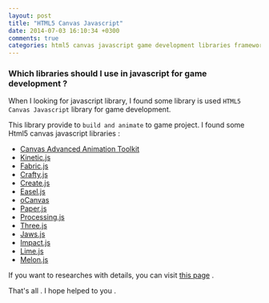 ```yaml
---
layout: post
title: "HTML5 Canvas Javascript"
date: 2014-07-03 16:10:34 +0300
comments: true
categories: html5 canvas javascript game development libraries frameworks en
---
```


### Which libraries should I use in javascript for game development ?

When I looking for javascript library, I found some library is used `HTML5 Canvas Javascript` library
for game development.

<!-- more -->

This library provide to `build and animate` to game project. I found some Html5 canvas javascript libraries :

* [Canvas Advanced Animation Toolkit](http://hyperandroid.github.io/CAAT/)
* [Kinetic.js](http://kineticjs.com/)
* [Fabric.js](http://fabricjs.com/)
* [Crafty.js](http://craftyjs.com/)
* [Create.js](http://www.createjs.com/)
* [Easel.js](http://www.createjs.com/#!/EaselJS)
* [oCanvas](http://ocanvas.org/)
* [Paper.js](http://paperjs.org/)
* [Processing.js](http://processingjs.org/)
* [Three.js](http://threejs.org/)
* [Jaws.js](http://jawsjs.com/)
* [Impact.js](http://impactjs.com/)
* [Lime.js](http://www.limejs.com/)
* [Melon.js](http://melonjs.org/)

If you want to researches with details, you can visit [this page](http://lab2023.com/html5_canvas_javascript_libraries.html) .

That's all .
I hope helped to you .
